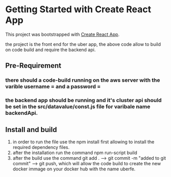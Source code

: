 # Getting Started with Create React App

This project was bootstrapped with [Create React App](https://github.com/facebook/create-react-app).

the project is the front end for the uber app, the above code allow to build on code build and require the backend api.

## Pre-Requirement 
  ### there should a code-build running on the aws server with the varible username = <your Docker user Name> and a password =<your Docker password> 
  ### the backend app should be running and it's cluster api should be set in the src/datavalue/const.js file for varibale name backendApi. 

## Install and build 
 1. in order to run the file use the npm install first allowing  to install the required dependency files.
 2. after the installation run the command npm run-script build 
 3. after the build use the command git add . --> git commit -m "added to git commit" --> git push, which will allow the code build to create the new docker immage on your docker hub with the name uberfe.

